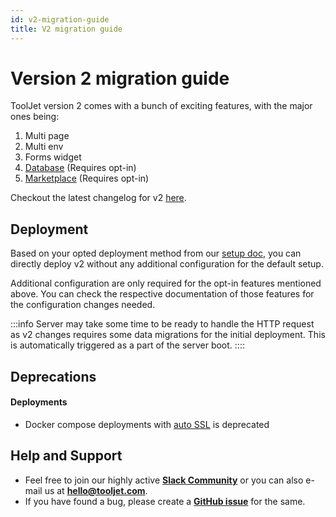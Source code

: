 ```yaml
---
id: v2-migration-guide
title: V2 migration guide
---
```


# Version 2 migration guide

ToolJet version 2 comes with a bunch of exciting features, with the major ones being:

1. Multi page
2. Multi env
3. Forms widget
4. [Database](/docs/tooljet-db/tooljet-database) (Requires opt-in)
5. [Marketplace](/docs/marketplace/marketplace-overview) (Requires opt-in)

Checkout the latest changelog for v2 [here](https://github.com/ToolJet/ToolJet/releases).

## Deployment

Based on your opted deployment method from our [setup doc](/docs/setup/), you can directly deploy v2 without any additional configuration for the default setup.

Additional configuration are only required for the opt-in features mentioned above. You can check the respective documentation of those features for the configuration changes needed.

:::info
Server may take some time to be ready to handle the HTTP request as v2 changes requires some data migrations for the initial deployment. This is automatically triggered as a part of the server boot.
::::

## Deprecations

#### Deployments

- Docker compose deployments with [auto SSL](/docs/1.x.x/setup/docker) is deprecated

## Help and Support

- Feel free to join our highly active **[Slack Community](https://join.slack.com/t/tooljet/shared_invite/zt-2rk4w42t0-ZV_KJcWU9VL1BBEjnSHLCA)** or you can also e-mail us at **hello@tooljet.com**.
- If you have found a bug, please create a **[GitHub issue](https://github.com/ToolJet/ToolJet/issues)** for the same.
